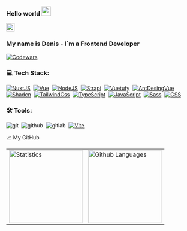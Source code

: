 ### Hello world <img src="https://media.giphy.com/media/hvRJCLFzcasrR4ia7z/giphy.gif" width="25" >

<a href="https://t.me/DenisAgeychev">
  <img alt="Ageychev Denis | Telegram" width="22px" src="https://upload.wikimedia.org/wikipedia/commons/thumb/5/5c/Telegram_Messenger.png/768px-Telegram_Messenger.png" />
</a>

<br />

### My name is Denis - I`m a Frontend Developer 

[![Codewars](https://www.codewars.com/users/AgeychevDenis/badges/large)](<https://www.codewars.com/users/AgeychevDenis>)

### 💻 Tech Stack:

[![NuxtJS](https://shields.io/badge/-Nuxt-001e26?logo=nuxt&style=for-the-badge)](https://nuxtjs.org/)&nbsp;
[![Vue](https://shields.io/badge/-Vue-213634?logo=vue.js&style=for-the-badge)](https://vuejs.org/)&nbsp;
[![NodeJS](https://shields.io/badge/-NodeJS-0d121c?logo=node.js&style=for-the-badge)](https:/nodejs.org/en)&nbsp;
[![Strapi](https://shields.io/badge/-strapi-4945ff?logo=strapi&style=for-the-badge)](https://strapi.io/)&nbsp;
[![Vuetufy](https://shields.io/badge/-vuetify-282c34?logo=vuetify&style=for-the-badge)](https://vuetifyjs.com/en/)&nbsp;
[![AntDesingVue](https://shields.io/badge/-ant_desing_vue-0f73f3?logo=ant-design&style=for-the-badge)](https://antdv.com/)&nbsp;
[![Shadcn](https://shields.io/badge/-shadcn-001c10?logo=shadcnui&style=for-the-badge)](https://www.shadcn-vue.com/)&nbsp;
[![TailwindCss](https://shields.io/badge/-tailwindcss-1d2536?logo=tailwindcss&style=for-the-badge)](https://tailwindcss.com/)&nbsp;
[![TypeScript](https://img.shields.io/badge/-TypeScript-3178c6?style=for-the-badge&logo=typescript&logoColor=fff)](https://www.typescriptlang.org/)&nbsp;
[![JavaScript](https://img.shields.io/badge/-JavaScript-FFC618?style=for-the-badge&logo=javascript&logoColor=000)](https://developer.mozilla.org/en-US/docs/Web/JavaScript/)&nbsp;
[![Sass](https://img.shields.io/badge/-Sass-FFE5EB?style=for-the-badge&logo=sass)](https://sass-lang.com/documentation/)&nbsp;
[![CSS](https://shields.io/badge/-CSS-1572B6?logo=css3&style=for-the-badge&logoColor=fff)](https://developer.mozilla.org/en-US/docs/Web/CSS/)&nbsp;


### 🛠 Tools:

<img alt="git" src="https://img.shields.io/badge/git-F05033.svg?&style=for-the-badge&logo=git&logoColor=fff" />&nbsp;
<img alt="github" src="https://img.shields.io/badge/github-000.svg?&style=for-the-badge&logo=github&logoColor=fff" />&nbsp;
<img alt="gitlab" src="https://img.shields.io/badge/gitlab-e24329.svg?&style=for-the-badge&logo=gitlab&logoColor=fff" />&nbsp;
[![Vite](https://img.shields.io/badge/-vite-a652fe?style=for-the-badge&logo=vite&logoColor=fff)](https://vite.dev/)&nbsp;


📈 My GitHub 

<table>
  <tr>
    <td>
    <img height="195px" alt="Statistics" src="https://github-readme-stats.vercel.app/api?username=ageychevdenis&show_icons=true&theme=algolia&hide=contribs,issues" />
    </td>
    <td>
<img height="195px" alt="Github Languages" src="https://github-readme-stats-eight-theta.vercel.app/api/top-langs/?username=AgeychevDenis&theme=algolia&layout=compact" />
    </td>
  </tr>
</table>





